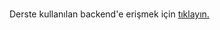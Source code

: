 #
Derste kullanılan backend'e erişmek için [tıklayın.](https://github.com/Kodluyoruz/taskforce/tree/react-patika/react-patika/realtime/realtime-colors)
